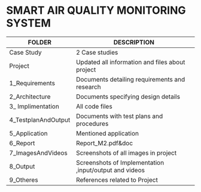  # SMART AIR QUALITY MONITORING SYSTEM
 
 | FOLDER	| DESCRIPTION |
 | ------ | ----------- |
 | Case Study | 2 Case studies |
 | Project  | Updated all information and files about project  |
 | 1_Requirements	| Documents detailing requirements and research |
 | 2_Architecture	| Documents specifying design details |
 | 3_ Implimentation	| All code files |
 | 4_TestplanAndOutput	| Documents with test plans and procedures |
 | 5_Application	| Mentioned application |
 | 6_Report | Report_M2.pdf&doc |
 | 7_ImagesAndVideos | Screenshots of all images in project |
 | 8_Output | Screenshots of Implementation ,input/output and videos |
 | 9_Otheres	| References related to Project |
